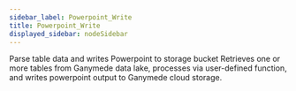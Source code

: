 ```yaml
---
sidebar_label: Powerpoint_Write
title: Powerpoint_Write
displayed_sidebar: nodeSidebar
---
```


Parse table data and writes Powerpoint to storage bucket
Retrieves one or more tables from Ganymede data lake, processes via user-defined function,
and writes powerpoint output to Ganymede cloud storage.